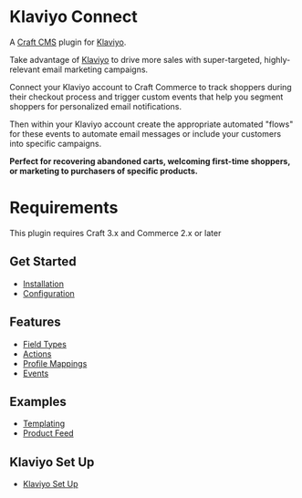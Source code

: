# Klaviyo Connect

A [Craft CMS](https://craftcms.com/) plugin for [Klaviyo](https://www.klaviyo.com).

Take advantage of [Klaviyo](https://www.klaviyo.com) to drive more sales with super-targeted, highly-relevant email marketing campaigns.

Connect your Klaviyo account to Craft Commerce to track shoppers during their checkout process and trigger custom events that help you segment shoppers for personalized email notifications.

Then within your Klaviyo account create the appropriate automated "flows" for these events to automate email messages or include your customers into specific campaigns.

__Perfect for recovering abandoned carts, welcoming first-time shoppers, or marketing to purchasers of specific products.__

# Requirements

This plugin requires Craft 3.x and Commerce 2.x or later

## Get Started

- [Installation](Installation.md)
- [Configuration](Configuration.md)

## Features

- [Field Types](FieldTypes.md)
- [Actions](Actions.md)
- [Profile Mappings](Mapping.md)
- [Events](Events.md)

## Examples

- [Templating](Templating.md)
- [Product Feed](Feed.md)

## Klaviyo Set Up

- [Klaviyo Set Up](KlaviyoNotes.md)
